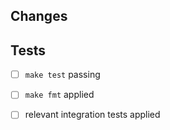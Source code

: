 ## Changes
<!-- Summary of your changes that are easy to understand -->

## Tests
<!-- 
How is this tested? Please see the checklist below and also describe any other relevant 
tests 
-->

- [ ] `make test` passing
- [ ] `make fmt` applied
- [ ] relevant integration tests applied

